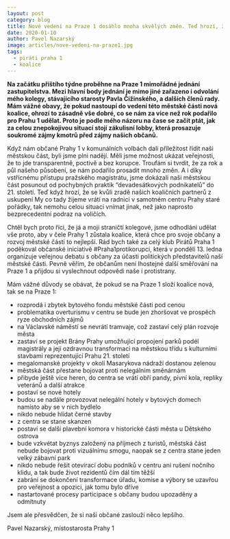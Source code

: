 ```yaml
---
layout: post
category: blog
title: Nové vedení na Praze 1 dosáhlo mnoha skvělých změn. Teď hrozí, že se věci vrátí ke starým pořádkům
date: 2020-01-10
author: Pavel Nazarský
image: articles/nove-vedeni-na-praze1.jpg
tags:
  - piráti praha 1
  - koalice
---
```


**Na začátku příštího týdne proběhne na Praze 1 mimořádné jednání zastupitelstva. Mezi hlavní body jednání je mimo jiné zařazeno i odvolání mého kolegy, stávajícího starosty Pavla Čižinského, a dalších členů rady. Mám vážné obavy, že pokud nastoupí do vedení této městské části nová koalice, ohrozí to zásadně vše dobré, co se nám za více než rok podařilo pro Prahu 1 udělat. Proto je podle mého názoru na čase se začít ptát, jak za celou znepokojivou situací stojí zákulisní lobby, která prosazuje soukromé zájmy kmotrů před zájmy našich občanů.**

Když nám občané Prahy 1 v komunálních volbách dali příležitost řídit naši městskou část, byli jsme plni nadějí. Měli jsme možnost ukázat veřejnosti, že to jde transparentně, poctivě a bez korupce. Troufám si tvrdit, že za rok a půl našeho působení, se nám podařilo prosadit mnoho změn. A i díky vstřícnému přístupu pražského magistrátu, jsme dokázali naši městskou část posunout od pochybných praktik “devadesátkových podnikatelů” do 21. století. Teď když hrozí, že se kvůli zradě našich koaličních partnerů z uskupení My co tady žijeme vrátí na radnici v samotném centru Prahy staré pořádky, tak nemohu celou situaci vnímat jinak, než jako naprosto bezprecedentní podraz na voličích. 

Chtěl bych proto říci, že já a moji straničtí kolegové, jsme odhodláni udělat vše proto, aby v čele Prahy 1 zůstala koalice, která chce pro svoje občany a rozvoj městské části to nejlepší. Rád bych také za celý klub Pirátů Praha 1 poděkoval občanské iniciativě #Praha1protikorupci, která v pondělí 13. ledna organizuje veřejnou debatu s občany za účasti politických představitelů naší městské části. Pevně věřím, že občanům není lhostejné další směřování na Praze 1 a přijdou si vyslechnout odpovědi naše i protistrany.

Mám vážné důvody se obávat, že pokud se na Praze 1 složí koalice nová, tak se na Praze 1:

* rozprodá i zbytek bytového fondu městské části pod cenou 
* problematika overturismu v centru se bude jen zhoršovat ve prospěch ryze obchodních zájmů
* na Václavské náměstí se nevrátí tramvaje, což zastaví celý plán rozvoje města
* zastaví se projekt Brány Prahy umožňující propojení parků podél magistrály a její ozdravnou transformaci na městskou třídu s kulturními stavbami reprezentující Prahu 21. století
* megalomanské projekty v okolí Masarykova nádraží dostanou zelenou
* městská část přestane bojovat proti nelegálním směnárnám
* přibyde ještě více heren, do centra se vrátí obří pandy, pivní kola, repliky veteránů a další atrakce
* postaví se nové hotely
* budou se nadále provozovat nelegální hotely v bytových domech namísto aby se v nich bydlelo
* nikdo nebude hlídat černé stavby
* z centra se stane skanzen
* postaví se další plavební komora v historické části města u Dětského ostrova 
* bude vzkvétat byznys založený na příjmech z turistů, městská část nebude bojovat proti vizuálnímu smogu, naopak se z centra stane jeden velký zábavní park
* nikdo nebude řešit otevírací dobu podniků v centru ani rušení nočního klidu, a tak bude život rezidentů čím dál tím těžší 
* zabrání se dokončení transformace úřadu, komise a výbory se uzavřou pro veřejnost a opozici, jak tomu bylo dříve
* nastartované procesy participace s občany budou upozaděny a odmítnuty

Jsem ale přesvědčen, že si naši občané zaslouží něco lepšího. 

Pavel Nazarský, místostarosta Prahy 1
